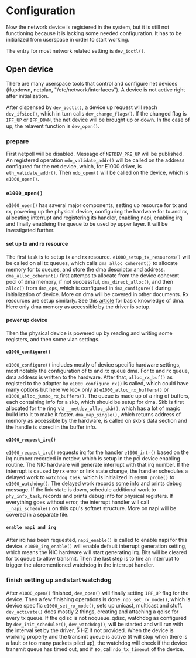 # Configuration

Now the network device is registered in the system, but it is still not functioning because it is lacking some needed configuration. It has to be initialized from userspace in order to start working.

The entry for most network related setting is `dev_ioctl()`.

## Open device

There are many userspace tools that control and configure net devices (ifupdown, netplan, "/etc/network/interfaces"). A device is not active right after initialization.

After dispensed by `dev_ioctl()`, a device up request will reach `dev_ifsioc()`, which in turn calls `dev_change_flags()`. If the changed flag is `IFF_UP` or `IFF_DOWN`, the net device will be brought up or down. In the case of up, the relavent function is `dev_open()`.

### prepare

First netpoll will be disabled. Message of `NETDEV_PRE_UP` will be published. An registered operation `ndo_validate_addr()` will be called on the address configured for the net device, which, for E1000 driver, is `eth_validate_addr()`. Then `ndo_open()` will be called on the device, which is `e1000_open()`.

### `e1000_open()`

`e1000_open()` has saveral major components, setting up resource for tx and rx, powering up the physical device, configuring the hardware for tx and rx, allocating interrupt and registering its handler, enabling napi, enabling irq and finally enableing the queue to be used by upper layer. It will be investigated further.

#### set up tx and rx resource

The first task is to setup tx and rx resource. `e1000_setup_tx_resources()` will be called on all tx queues, which calls `dma_alloc_coherent()` to allocate memory for tx queues, and store the dma descriptor and address. `dma_alloc_coherent()` first attemps to allocate from the device coherent pool of dma memory, if not successful, `dma_direct_alloc()`, and then `alloc()` from `dma_ops`, which is configured in `dma_configure()` during initialization of device. More on dma will be covered in other documents. Rx resources are setup similarly. See this [article](https://www.kernel.org/doc/Documentation/DMA-API-HOWTO.txt) for basic knowledge of dma. Here only dma memory as accessible by the driver is setup.

#### power up device

Then the physical device is powered up by reading and writing some registers, and then some vlan settings.

#### `e1000_configure()`

`e1000_configure()` includes mostly of device specific hardware settings, most notably the configuration of tx and rx queue dma. For tx and rx queue, dma address is written to the hardware. After that, `alloc_rx_buf()` as registed to the adapter by `e1000_configure_rx()` is called, which could have many options but here we look only at `e1000_alloc_rx_buffers()` or `e1000_alloc_jumbo_rx_buffers()`. The queue is made up of a ring of buffers, each containing info for a skb, which should be setup for dma. Skb is first allocated for the ring via `__netdev_alloc_skb()`, which has a lot of magic build into it to make it faster. `dma_map_single()`, which returns address of memory as accessible by the hardware, is called on skb's data section and the handle is stored in the buffer info.

#### `e1000_request_irq()`

`e1000_request_irq()` requests irq for the handler `e1000_intr()` based on the irq number recorded in netdev, which is setup in the pci device enabling routine. The NIC hardware will generate interrupt with that irq number. If the interrupt is caused by rx error or link state change, the handler schedules a delayed work to `watchdog_task`, which is initialized in `e1000_probe()` to `e1000_watchdog()`. The delayed work records some info and prints debug message. If the link state is down, schedule additional work to `phy_info_task`, records and prints debug info for physical registers. If everything goes without error, the interrupt handler will call `__napi_schedule()` on this cpu's softnet structure. More on napi will be covered in a separate file.

#### `enable napi and irq`

After irq has been requested, `napi_enable()` is called to enable napi for this device. `e1000_irq_enable()` will enable default interrupt generation setting, which means the NIC hardware will start generating irq. Bits will be cleared for tx queue to allow transmit. Then the last step is to fire an interrupt to trigger the aforementioned watchdog in the interrupt handler.

### finish setting up and start watchdog

After `e1000_open()` finished, `dev_open()` will finally setting `IFF_UP` flag for the device. Then a few finishing operations is done. `ndo_set_rx_mode()`, which is device specific `e1000_set_rx_mode()`, sets up unicast, multicast and stuff. `dev_activate()` does mostly 2 things, creating and attaching a qdisc for every tx queue. If the qdisc is not noqueue_qdisc, watchdog as configured by `dev_init_scheduler()`, `dev_watchdog()`, will be started and will run with the interval set by the driver, 5 HZ if not provided. When the device is working properly and the transmit queue is active (it will stop when there is a fault or too many packets piled up), the watchdog will check if the device transmit queue has timed out, and if so, call `ndo_tx_timeout` of the device.
